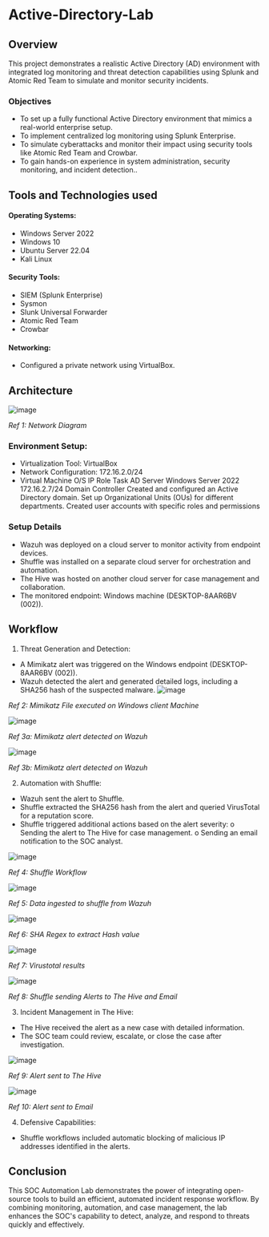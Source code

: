 # Active-Directory-Lab

## Overview

This project demonstrates a realistic Active Directory (AD) environment with integrated log monitoring and threat detection capabilities using Splunk and Atomic Red Team to simulate and monitor security incidents.


### Objectives

-	To set up a fully functional Active Directory environment that mimics a real-world enterprise setup.
-   To implement centralized log monitoring using Splunk Enterprise.
-   To simulate cyberattacks and monitor their impact using security tools like Atomic Red Team and Crowbar.
-   To gain hands-on experience in system administration, security monitoring, and incident detection..

## Tools and Technologies used

#### Operating Systems:
-   Windows Server 2022
-   Windows 10
-   Ubuntu Server 22.04
-   Kali Linux
#### Security Tools:
-   SIEM (Splunk Enterprise)
-   Sysmon
-   Slunk Universal Forwarder
-   Atomic Red Team
-   Crowbar
#### Networking:
-  Configured a private network using VirtualBox.

## Architecture

![image](https://github.com/user-attachments/assets/754cbc0e-942d-4dd3-a646-cf1022a6c686)

*Ref 1: Network Diagram*

### Environment Setup:
-    Virtualization Tool: VirtualBox
-    Network Configuration: 172.16.2.0/24
-    Virtual Machine	O/S	IP	Role	Task
AD Server	Windows Server 2022	172.16.2.7/24	Domain Controller	Created and configured an Active Directory domain.
Set up Organizational Units (OUs) for different departments.
Created user accounts with specific roles and permissions
				
				



### Setup Details
-	Wazuh was deployed on a cloud server to monitor activity from endpoint devices.
-	Shuffle was installed on a separate cloud server for orchestration and automation.
-	The Hive was hosted on another cloud server for case management and collaboration.
-	The monitored endpoint: Windows machine (DESKTOP-8AAR6BV (002)).

## Workflow
1.	Threat Generation and Detection:
-	A Mimikatz alert was triggered on the Windows endpoint (DESKTOP-8AAR6BV (002)).
-	Wazuh detected the alert and generated detailed logs, including a SHA256 hash of the suspected malware.
![image](https://github.com/user-attachments/assets/06f8e34c-5492-4917-b23f-11663a3f04b6)

*Ref 2: Mimikatz File executed on Windows client Machine*

![image](https://github.com/user-attachments/assets/75b16c47-8d81-493b-9a84-44e82fc451a2)

*Ref 3a: Mimikatz alert detected on Wazuh*

![image](https://github.com/user-attachments/assets/c7ad6e4e-b4ed-4d92-85ec-dbfef825ffbe)

*Ref 3b: Mimikatz alert detected on Wazuh*

2.	Automation with Shuffle:
-	Wazuh sent the alert to Shuffle.
-	Shuffle extracted the SHA256 hash from the alert and queried VirusTotal for a reputation score.
-	Shuffle triggered additional actions based on the alert severity:
    o	Sending the alert to The Hive for case management.
    o	Sending an email notification to the SOC analyst.
 	
![image](https://github.com/user-attachments/assets/8f7708ed-0706-4bb3-911c-35740f361901)

*Ref 4: Shuffle Workflow*

![image](https://github.com/user-attachments/assets/21bc30ca-0ab9-4938-946c-1b86e721edcb)

*Ref 5: Data ingested to shuffle from Wazuh*

![image](https://github.com/user-attachments/assets/1bfa73eb-80ef-4d24-92d6-02422cd56037)

*Ref 6: SHA Regex to extract Hash value*

![image](https://github.com/user-attachments/assets/b305b7e7-d365-431c-94da-29aefedcc146)

*Ref 7: Virustotal results*

![image](https://github.com/user-attachments/assets/7f5f7ac9-141b-4099-a67d-c072f58bf0b1)

*Ref 8: Shuffle sending Alerts to The Hive and Email*

3.	Incident Management in The Hive:
-	The Hive received the alert as a new case with detailed information.
-	The SOC team could review, escalate, or close the case after investigation.

![image](https://github.com/user-attachments/assets/ec81a4df-8a99-4b1f-a550-4b0b926f46ee)

*Ref 9: Alert sent to The Hive*

![image](https://github.com/user-attachments/assets/d83922f1-f3b7-45f7-8b9b-03b455f80e6a)

*Ref 10: Alert sent to Email*

4.	Defensive Capabilities:
-	Shuffle workflows included automatic blocking of malicious IP addresses identified in the alerts.

## Conclusion
This SOC Automation Lab demonstrates the power of integrating open-source tools to build an efficient, automated incident response workflow. By combining monitoring, automation, and case management, the lab enhances the SOC's capability to detect, analyze, and respond to threats quickly and effectively.









